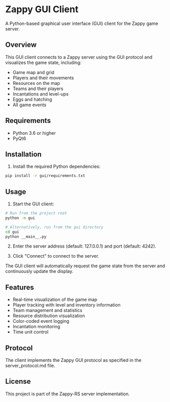 # Zappy GUI Client

A Python-based graphical user interface (GUI) client for the Zappy game server.

## Overview

This GUI client connects to a Zappy server using the GUI protocol and visualizes the game state, including:
- Game map and grid
- Players and their movements
- Resources on the map
- Teams and their players
- Incantations and level-ups
- Eggs and hatching
- All game events

## Requirements

- Python 3.6 or higher
- PyQt6

## Installation

1. Install the required Python dependencies:

```bash
pip install -r gui/requirements.txt
```

## Usage

1. Start the GUI client:

```bash
# Run from the project root
python -m gui

# Alternatively, run from the gui directory
cd gui
python __main__.py
```

2. Enter the server address (default: 127.0.0.1) and port (default: 4242).

3. Click "Connect" to connect to the server.

The GUI client will automatically request the game state from the server and continuously update the display.

## Features

- Real-time visualization of the game map
- Player tracking with level and inventory information
- Team management and statistics
- Resource distribution visualization
- Color-coded event logging
- Incantation monitoring
- Time unit control

## Protocol

The client implements the Zappy GUI protocol as specified in the server_protocol.md file.

## License

This project is part of the Zappy-RS server implementation.